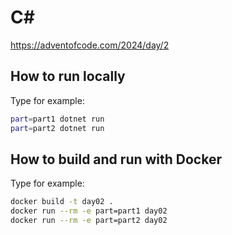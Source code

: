 # C#
https://adventofcode.com/2024/day/2

## How to run locally
Type for example:
```bash
part=part1 dotnet run
part=part2 dotnet run
```

## How to build and run with Docker
Type for example:
```bash
docker build -t day02 .
docker run --rm -e part=part1 day02
docker run --rm -e part=part2 day02
```